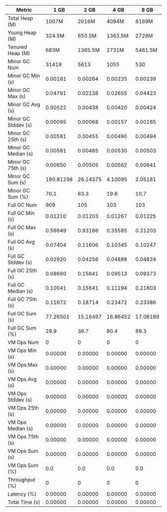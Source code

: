 | Metric | 1 GB | 2 GB | 4 GB | 8 GB |
|------|----|----|----|----|
| Total Heap (M) | 1007M | 2016M | 4094M | 8189M |
| Young Heap (M) | 324.5M | 650.5M | 1363.5M | 2728M |
| Tenured Heap (M) | 683M | 1365.5M | 2731M | 5461.5M |
| Minor GC Num | 31419 | 5613 | 1055 | 530 |
| Minor GC Min (s) | 0.00181 | 0.00264 | 0.00235 | 0.00239 |
| Minor GC Max (s) | 0.04791 | 0.02138 | 0.02655 | 0.04423 |
| Minor GC Avg (s) | 0.00522 | 0.00438 | 0.00420 | 0.00424 |
| Minor GC Stddev (s) | 0.00095 | 0.00068 | 0.00157 | 0.00185 |
| Minor GC 25th (s) | 0.00581 | 0.00455 | 0.00490 | 0.00494 |
| Minor GC Median (s) | 0.00581 | 0.00485 | 0.00530 | 0.00503 |
| Minor GC 75th (s) | 0.00650 | 0.00505 | 0.00562 | 0.00641 |
| Minor GC Sum (s) | 180.81298 | 26.14375 | 4.10095 | 2.05181 |
| Minor GC Sum (%) | 70.1 | 63.3 | 19.6 | 10.7 |
| Full GC Num | 909 | 105 | 103 | 103 |
| Full GC Min (s) | 0.01210 | 0.01203 | 0.01267 | 0.01225 |
| Full GC Max (s) | 0.56649 | 0.93166 | 0.35585 | 0.31203 |
| Full GC Avg (s) | 0.07404 | 0.11606 | 0.10345 | 0.10247 |
| Full GC Stddev (s) | 0.02920 | 0.04256 | 0.04888 | 0.04824 |
| Full GC 25th (s) | 0.08660 | 0.15641 | 0.09513 | 0.09373 |
| Full GC Median (s) | 0.10041 | 0.15641 | 0.11194 | 0.21603 |
| Full GC 75th (s) | 0.11972 | 0.18714 | 0.23472 | 0.23386 |
| Full GC Sum (s) | 77.26501 | 15.16497 | 16.86452 | 17.06189 |
| Full GC Sum (%) | 29.9 | 36.7 | 80.4 | 89.3 |
| VM Ops Num | 0 | 0 | 0 | 0 |
| VM Ops Min (s) | 0.00000 | 0.00000 | 0.00000 | 0.00000 |
| VM Ops Max (s) | 0.00000 | 0.00000 | 0.00000 | 0.00000 |
| VM Ops Avg (s) | 0.00000 | 0.00000 | 0.00000 | 0.00000 |
| VM Ops Stddev (s) | 0.00000 | 0.00000 | 0.00000 | 0.00000 |
| VM Ops 25th (s) | 0.00000 | 0.00000 | 0.00000 | 0.00000 |
| VM Ops Median (s) | 0.00000 | 0.00000 | 0.00000 | 0.00000 |
| VM Ops 75th (s) | 0.00000 | 0.00000 | 0.00000 | 0.00000 |
| VM Ops Sum (s) | 0.00000 | 0.00000 | 0.00000 | 0.00000 |
| VM Ops Sum (%) | 0.0 | 0.0 | 0.0 | 0.0 |
| Throughput (%) | 0 | 0 | 0 | 0 |
| Latency (%) | 0.00000 | 0.00000 | 0.00000 | 0.00000 |
| Total Time (s) | 0.00000 | 0.00000 | 0.00000 | 0.00000 |
